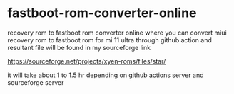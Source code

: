 # fastboot-rom-converter-online


recovery rom to fastboot rom converter online where you can convert miui recovery rom to fastboot rom for mi 11 ultra through github action and resultant file will be found in my sourceforge link

https://sourceforge.net/projects/xyen-roms/files/star/

it will take about 1 to 1.5 hr depending on github actions server and sourceforge server

